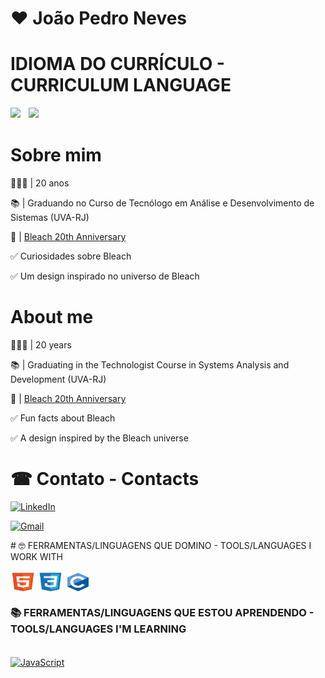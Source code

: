 # ❤️ João Pedro Neves

# IDIOMA DO CURRÍCULO - CURRICULUM LANGUAGE

<img src="https://camo.githubusercontent.com/8189b4f3b1213a1bccb4182fc4027648f0c1985dd2e918bdb16961c73b9c904f/68747470733a2f2f75706c6f61642e77696b696d656469612e6f72672f77696b6970656469612f636f6d6d6f6e732f7468756d622f302f30352f466c61675f6f665f4272617a696c2e7376672f3130303070782d466c61675f6f665f4272617a696c2e7376672e706e67" width="50px">ﾠ<img src="https://camo.githubusercontent.com/5c841956cc786abc0ef34fb107550e0351cbcb38c5b24d0e1812d0b7986f23c4/68747470733a2f2f696d672e6672656570696b2e636f6d2f7665746f7265732d6772617469732f66756e646f2d64652d62616e64656972612d616d65726963616e612d6772756e67652d64657369676e2d706c616e6f5f32332d323134393430333239332e6a7067" width="50px">

# Sobre mim
👩🏻‍🎓 | 20 anos

📚 | Graduando no Curso de Tecnólogo em Análise e Desenvolvimento de Sistemas (UVA-RJ)

🚀 | [Bleach 20th Anniversary](https://sr-john.github.io/anniversary-bleach/)  

✅ Curiosidades sobre Bleach 
    
✅ Um design inspirado no universo de Bleach  

    
# About me
👩🏻‍🎓 | 20 years

📚 | Graduating in the Technologist Course in Systems Analysis and Development (UVA-RJ)

🚀 | [Bleach 20th Anniversary](https://sr-john.github.io/anniversary-bleach/)

✅ Fun facts about Bleach

✅ A design inspired by the Bleach universe
# ☎ **Contato - Contacts**  
[![LinkedIn](https://img.shields.io/badge/LinkedIn-000?style=flat&logo=linkedin&logoColor=0A66C2)](www.linkedin.com/in/joão-pedro-neves-cantarela-023a172b0)

[![Gmail](https://camo.githubusercontent.com/e5cfad4cbb1e023463333923b069b81749d94e8ff5722f851c7bb01d65bb0e95/68747470733a2f2f696d672e736869656c64732e696f2f62616467652f476d61696c2d4431343833363f7374796c653d666f722d7468652d6261646765266c6f676f3d676d61696c266c6f676f436f6c6f723d7768697465)](mailto:jpneves.rj@gmail.com)  

<div align="left">
  # 🤓 FERRAMENTAS/LINGUAGENS QUE DOMINO  - TOOLS/LANGUAGES I WORK WITH</h3>
</div>
<div style="display: inline_block"><br>
  <img align="center" alt="HTML" height="30" width="40" src="https://github.com/devicons/devicon/blob/1119b9f84c0290e0f0b38982099a2bd027a48bf1/icons/html5/html5-original.svg" />
  <img align="center" alt="CSS" height="30" width="40" src="https://github.com/devicons/devicon/blob/1119b9f84c0290e0f0b38982099a2bd027a48bf1/icons/css3/css3-original.svg" />
  <img align="center" alt="C" height="30" width="40" src="https://github.com/devicons/devicon/blob/1119b9f84c0290e0f0b38982099a2bd027a48bf1/icons/c/c-original.svg" />
<div align="left">
  <h3>📚 FERRAMENTAS/LINGUAGENS QUE ESTOU APRENDENDO  - TOOLS/LANGUAGES I'M LEARNING</h3>
</div>
  <div style="display: inline_block"><br>
    <a href="https://www.typescriptlang.org/" style = "decoration: none">
  <img align="center" alt="JavaScript" height="30" width="40" src="https://static.vecteezy.com/system/resources/previews/027/127/463/non_2x/javascript-logo-javascript-icon-transparent-free-png.png" />
    </a>
</div>
